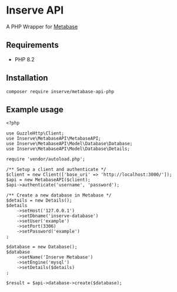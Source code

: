 # Inserve API

A PHP Wrapper for [Metabase](https://metabase.com)

## Requirements
- PHP 8.2

## Installation
`composer require inserve/metabase-api-php`

## Example usage

```
<?php

use GuzzleHttp\Client;
use Inserve\MetabaseAPI\MetabaseAPI;
use Inserve\MetabaseAPI\Model\Database\Database;
use Inserve\MetabaseAPI\Model\Database\Details;

require 'vendor/autoload.php';

/** Setup a client and authenticate */
$client = new Client(['base_uri' => 'http://localhost:3000/']);
$api = new MetabaseAPI($client);
$api->authenticate('username', 'password');

/** Create a new database in Metabase */
$details = new Details();
$details
    ->setHost('127.0.0.1')
    ->setDbname('inserve-database')
    ->setUser('example')
    ->setPort(3306)
    ->setPassword('example')
;

$database = new Database();
$database
    ->setName('Inserve Metabase')
    ->setEngine('mysql')
    ->setDetails($details)
;

$result = $api->database->create($database);
```
